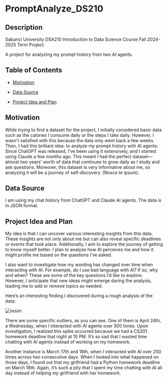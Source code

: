 # PromptAnalyze_DS210
## Description
Sabanci University DSA210 Introduction to Data Science Course Fall 2024-2025 Term Project.

A project for analyzing my prompt history from two AI agents.

## Table of Contents

- [Motivation](#motivation)
 
- [Data Source](#data-source)
 
- [Project Idea and Plan](#project-idea-and-plan)
 





## Motivation

While trying to find a dataset for the project, I initially considered basic data such as the calories I consume daily or the steps I take daily. However, I wasn't satisfied with this because the data only went back a few weeks. Then, I had this brilliant idea: to analyze my prompt history with AI agents. Since ChatGPT was released, I’ve been using it extensively, and I started using Claude a few months ago. This meant I had the perfect dataset—almost two years' worth of data that continues to grow daily as I study and ask questions. Moreover, this dataset is very informative about me, so analyzing it will be a journey of self-discovery. (Nosce te ipsum).

## Data Source

I am using my chat history from ChatGPT and Claude AI agents. The data is in JSON format.

## Project Idea and Plan

My idea is that I can uncover various interesting insights from this data. These insights are not only about me but can also reveal specific deadlines or events that took place. Additionally, I aim to explore the journey of getting to know myself better. I plan to analyze how AI perceives me and how it might profile me based on the questions I’ve asked.

I also want to investigate how my wording has changed over time when interacting with AI. For example, do I use bad language with AI? If so, why and when? These are some of the key questions I’d like to explore. However, I anticipate that new ideas might emerge during the analysis, leading me to add or remove topics as needed.

Here’s an interesting finding I discovered during a rough analysis of the data:

![resim](https://github.com/user-attachments/assets/875a7d49-ca4c-4fb1-8fe0-da3404a0540e)

There are some specific outliers, as you can see. One of them is April 24th, a Wednesday, when I interacted with AI agents over 300 times. Upon investigation, I realized this spike occurred because we had a CS201 homework deadline that night at 10 PM. It’s so sad that I wasted time chatting with AI agents instead of working on my homework.

Another instance is March 17th and 18th, when I interacted with AI over 250 times across two consecutive days. When I looked into what happened on those days, I found out that my girlfriend had a Python homework deadline on March 18th. Again, it’s such a pity that I spent my time chatting with AI all day instead of helping my girlfriend with her homework.
